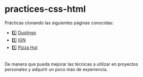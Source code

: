 # practices-css-html
Prácticas clonando las siguientes páginas conocidas: <br> 
 - :one: [Duolingo](https://es.duolingo.com/)
 - :one: [IGN](https://latam.ign.com/)
 - :one: [Pizza Hut](https://pizzahut.com.pa/)
<br>
De manera que pueda mejorar las técnicas a utilizar en proyectos personales y adquirir un poco más de experiencia.

